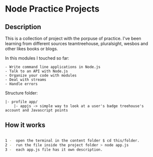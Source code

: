 # Node Practice Projects

## Description

This is a collection of project with the porpuse of practice. I've been learning from different sources teamtreehouse, pluralsight, wesbos and other likes books or blogs.

  In this modules I touched so far:

    - Write command line applications in Node.js
    - Talk to an API with Node.js
    - Organize your code with modules
    - Deal with streams
    - Handle errors


Structure folder:

    |- profile app/
        |- appjs -> simple way to look at a user's badge treehouse's account and Javascript points

## How it works

```bash

1 -  open the terminal in the content folder $ cd this/folder.
2 -  run the file inside the project folder > node app.js 
3 -  each app.js file has it own description.



